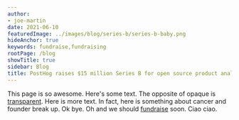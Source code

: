 ```yaml
---
author:
- joe-martin
date: 2021-06-10
featuredImage: ../images/blog/series-b/series-b-baby.png
hideAnchor: true
keywords: fundraise,fundraising
rootPage: /blog
showTitle: true
sidebar: Blog
title: PostHog raises $15 million Series B for open source product analytics
---
```

This page is so awesome.
Here's some text. The opposite of opaque is [transparent](example-post-2).
Here is more text. In fact, here is something about cancer and founder break up. Ok bye.
Oh and we should [fundraise](example-post) soon.
Ciao ciao.